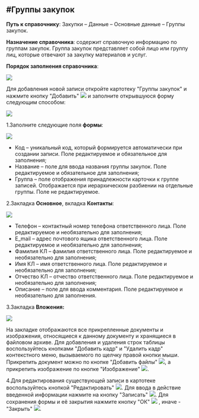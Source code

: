 ﻿#Группы закупок
----------
**Путь к справочнику**: Закупки – Данные – Основные данные – Группы закупок.

**Назначение справочника**: содержит справочную информацию по группам закупок. Группа закупок представляет собой лицо или группу лиц, которые отвечают за закупку материалов и услуг.

**Порядок заполнения справочника**:

![](topic:.Закупки.AddFiles.Screenshot_Morozova_15.jpg)

Для добавления новой записи откройте картотеку "Группы закупок" и нажмите кнопку "Добавить"  ![](topic:Com.AddFiles.Btn_Add.png) и заполните открывшуюся форму следующим способом:

![](topic:.Закупки.AddFiles.Screenshot_Morozova_16.jpg)

1.Заполните следующие поля **формы**:

![](topic:.Закупки.AddFiles.Screenshot_Morozova_17.jpg)

- Код – уникальный код, который формируется автоматически при создании записи. Поле редактируемое и обязательное для заполнения;
- Название – поле для ввода названия группы закупок. Поле редактируемое и обязательное для заполнения;
- Группа – поле отображения принадлежности карточки к группе записей. Отображается при иерархическом разбиении на отдельные группы. Поле не редактируемое.

2.Закладка **Основное**, вкладка **Контакты**:

![](topic:.Закупки.AddFiles.Screenshot_Morozova_18.jpg)

- Телефон – контактный номер телефона ответственного лица. Поле редактируемое и необязательно для заполнения;
- E_mail – адрес почтового ящика ответственного лица. Поле редактируемое и необязательно для заполнения;
- Фамилия КЛ – фамилия ответственного лица. Поле редактируемое и необязательно для заполнения;
- Имя КЛ – имя ответственного лица. Поле редактируемое и необязательно для заполнения;
- Отчество КЛ – отчество ответственного лица. Поле редактируемое и необязательно для заполнения;
- Описание – поле для ввода комментария. Поле редактируемое и необязательно для заполнения.

3.Закладка **Вложения:**

![](topic:.Закупки.AddFiles.Screenshot_Morozova_19.jpg)

На закладке отображаются все прикрепленные документы и изображения, относящиеся к данному документу и хранящиеся в файловом архиве. Для добавления и удаления строк таблицы воспользуйтесь кнопками "Добавить кадр" и "Удалить кадр" контекстного меню, вызываемого по щелчку правой кнопки мыши. Прикрепить документ можно по кнопке "Добавить файлы" ![](topic:.Закупки.AddFiles.Buttons.Btn_add_files.png), а прикрепить изображение по кнопке "Изображение" ![](topic:.Закупки.AddFiles.Buttons.Btn_image.png).

4.Для редактирования существующей записи в картотеке воспользуйтесь кнопкой "Редактировать" ![](topic:Com.AddFiles.Btn_Edit.png). Для ввода в действие введенной информации нажмите на кнопку "Записать" ![](topic:Com.AddFiles.Btn_ok_mini.png). Для сохранения формы и её закрытия нажмите кнопку "ОК" ![](topic:Com.AddFiles.Btn_Post.png) , иначе - "Закрыть" ![](topic:Com.AddFiles.BtnCloseCancel.png).


